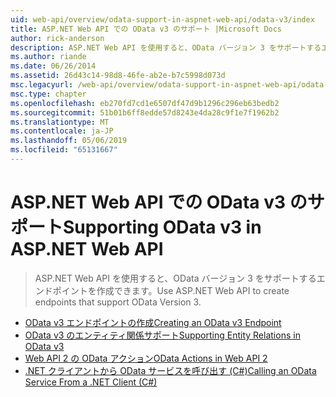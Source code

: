 ```yaml
---
uid: web-api/overview/odata-support-in-aspnet-web-api/odata-v3/index
title: ASP.NET Web API での OData v3 のサポート |Microsoft Docs
author: rick-anderson
description: ASP.NET Web API を使用すると、OData バージョン 3 をサポートするエンドポイントを作成できます。
ms.author: riande
ms.date: 06/26/2014
ms.assetid: 26d43c14-98d8-46fe-ab2e-b7c5998d073d
msc.legacyurl: /web-api/overview/odata-support-in-aspnet-web-api/odata-v3
msc.type: chapter
ms.openlocfilehash: eb270fd7cd1e6507df47d9b1296c296eb63bedb2
ms.sourcegitcommit: 51b01b6ff8edde57d8243e4da28c9f1e7f1962b2
ms.translationtype: MT
ms.contentlocale: ja-JP
ms.lasthandoff: 05/06/2019
ms.locfileid: "65131667"
---
```

# <a name="supporting-odata-v3-in-aspnet-web-api"></a><span data-ttu-id="255cb-103">ASP.NET Web API での OData v3 のサポート</span><span class="sxs-lookup"><span data-stu-id="255cb-103">Supporting OData v3 in ASP.NET Web API</span></span>

> <span data-ttu-id="255cb-104">ASP.NET Web API を使用すると、OData バージョン 3 をサポートするエンドポイントを作成できます。</span><span class="sxs-lookup"><span data-stu-id="255cb-104">Use ASP.NET Web API to create endpoints that support OData Version 3.</span></span>

- [<span data-ttu-id="255cb-105">OData v3 エンドポイントの作成</span><span class="sxs-lookup"><span data-stu-id="255cb-105">Creating an OData v3 Endpoint</span></span>](creating-an-odata-endpoint.md)
- [<span data-ttu-id="255cb-106">OData v3 のエンティティ関係サポート</span><span class="sxs-lookup"><span data-stu-id="255cb-106">Supporting Entity Relations in OData v3</span></span>](working-with-entity-relations.md)
- [<span data-ttu-id="255cb-107">Web API 2 の OData アクション</span><span class="sxs-lookup"><span data-stu-id="255cb-107">OData Actions in Web API 2</span></span>](odata-actions.md)
- [<span data-ttu-id="255cb-108">.NET クライアントから OData サービスを呼び出す (C#)</span><span class="sxs-lookup"><span data-stu-id="255cb-108">Calling an OData Service From a .NET Client (C#)</span></span>](calling-an-odata-service-from-a-net-client.md)
